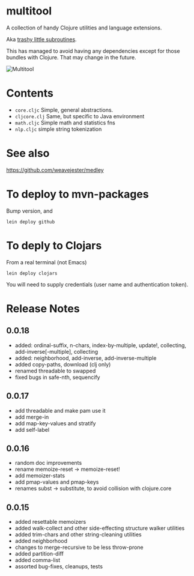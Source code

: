 # multitool

A collection of handy Clojure utilities and language extensions.

Aka [trashy little subroutines](https://github.com/chrislgarry/Apollo-11/blob/422050965990dfa8ad1ffe4ae92e793d7d1ddae5/Luminary099/LUNAR_LANDING_GUIDANCE_EQUATIONS.agc#L1375). 

This has managed to avoid having any dependencies except for those bundles with Clojure. That may change in the future. 



![Multitool](https://ae01.alicdn.com/kf/HTB1Z4FMaOLxK1Rjy0Ffq6zYdVXaA/2019-New-Design-Multi-Tools-Plier-Folding-Knife-Survival-Multitool-Outdoor-EDC-Gear-Camping-Fishing-Tool.jpg)

# Contents

- `core.cljc`
 Simple, general abstractions. 
- `cljcore.clj`
 Same, but specific to Java environment
 - `math.cljc`
 Simple math and statistics fns
 - `nlp.cljc`
 simple string tokenization

# See also

https://github.com/weavejester/medley


# To deploy to mvn-packages

Bump version, and 

    lein deploy github

# To deply to Clojars

From a real terminal (not Emacs)

    lein deploy clojars
	
You will need to supply credentials (user name and  authentication token).


# Release Notes

## 0.0.18

- added: ordinal-suffix, n-chars, index-by-multiple, update!, collecting, add-inverse[-multiple], collecting
- added: neighborhood, add-inverse, add-inverse-multiple
- added copy-paths, download (clj only)
- renamed threadable to swapped
- fixed bugs in safe-nth, sequencify


## 0.0.17

- add threadable and make pam use it
- add merge-in
- add map-key-values and stratify
- add self-label
  
## 0.0.16

- random doc improvements
- rename memoize-reset → memoize-reset! 
- add memoizer-stats
- add pmap-values and pmap-keys
- renames subst → substitute, to avoid collision with clojure.core

## 0.0.15

- added resettable memoizers
- added walk-collect and other side-effecting structure walker utilities
- added trim-chars and other string-cleaning utilities
- added neighborhood
- changes to merge-recursive to be less throw-prone
- added partition-diff
- added comma-list
- assorted bug-fixes, cleanups, tests
